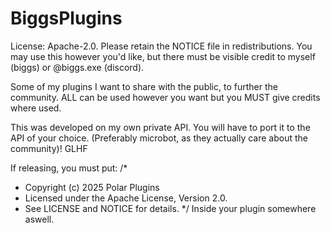 # BiggsPlugins
License: Apache-2.0. Please retain the NOTICE file in redistributions.
You may use this however you'd like, but there must be visible credit to myself (biggs) or @biggs.exe (discord). 

Some of my plugins I want to share with the public, to further the community. ALL can be used however you want but you MUST give credits where used.

This was developed on my own private API. You will have to port it to the API of your choice. (Preferably microbot, as they actually care about the community)!
GLHF

If releasing, you must put: 
/*
 * Copyright (c) 2025 Polar Plugins
 * Licensed under the Apache License, Version 2.0.
 * See LICENSE and NOTICE for details.
 */
Inside your plugin somewhere aswell.
